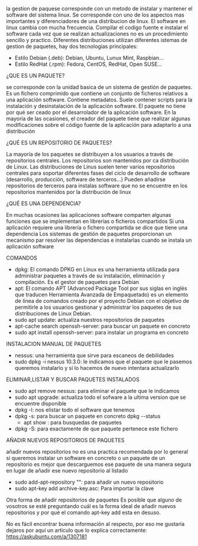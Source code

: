 la gestion de paquese corresponde con un metodo de instalar y mantener el software del sistema linux. 
Se corresponde con uno de los aspectos mas importantes y diferenciadores de una distribucion de linux. 
El software en linux cambia con mucha frecuencia. 
Compilar el codigo fuente e instalar el software cada vez que se realizan actualizaciones no es un procedimiento sencillo y practico. 
Diferentes distribuciones utilizan diferentes istemas de gestion de paquetes, hay dos tecnologias principales: 
- Estilo Debian (.deb): Debian, Ubuntu, Lunux Mint, Raspbian...
- Estilo RedHat (.rpm): Fedora, CentOS, RedHat, Open SUSE...

¿QUE ES UN PAQUETE?

se corresponde con la unidad basica de un sistema de gestión de paquetes.
Es un fichero comprimido que contiene un conjunto de ficheros relativos a una aplicación software.
Contiene metadatos.
Suele contener scripts para la instalación y desinstalación de la aplicación software.
El paquete no tiene por qué ser ceado por el desarrolador de la aplicación software.
En la mayoría de las ocasiones, el creador del paquete tiene que realizar algunas modificaciones sobre el código fuente de la aplicación para adaptarlo a una distribución 

¿QUÉ ES UN REPOSITORIO DE PAQUETES?

La mayoría de los paquetes se distribuyen a los usuarios a través de repositorios centrales.
Los repositorios son mantenidos por ca distribución de Linux.
Las distribuciones de Linus suelen tener varios repositorios centrales para soportar diferentes fases del ciclo de desarrollo de software (desarrollo, producción, software de terceros...)
Pueden añadirse repositorios de terceros para instalas software que no se encuentre en los repositorios mantenidos por la distribución de linux

¿QUÉ ES UNA DEPENDENCIA?

En muchas ocasiones las aplicaciones software comparten algunas funciones que se implementan en librerías o ficheros compartidos
Si una aplicación requiere una librería o fichero compartida se dice que tiene una dependencia
Los sistemas de gestión de paquetes proporcionan un mecanismo par resolver las dependencias e instalarlas cuando se instala un aplicación software

COMANDOS

- dpkg: El comando DPKG en Linux es una herramienta utilizada para administrar paquetes a través de su instalación, eliminación y compilación. Es el gestor de paquetes para Debian
- apt: El comando APT (Advanced Package Tool por sus siglas en inglés que traducen Herramienta Avanzada de Empaquetado) es un elemento de línea de comandos creado por el proyecto Debian con el objetivo de permitirle a los usuarios gestionar y administrar los paquetes de sus distribuciones de Linux Debian.
- sudo apt update: actualiza nuestros repositorios de paquetes
- apt-cache search openssh-server: para buscar un paquete en concreto
- sudo apt install openssh-server: para instalar un programa en concreto

INSTALACION MANUAL DE PAQUETES

- nessus: una herramienta que sirve para escaneos de debilidades
- sudo dpkg -i nessus 10.3.0: le indicamos que el paquete que le pasemos queremos instalarlo y si lo hacemos de nuevo intentara actualizarlo

ELIMINAR,LISTAR Y BUSCAR PAQUETES INSTALADOS

- sudo apt remove nessus: para eliminar el paquete que le indicamos
- sudo apt upgrade: actualiza todo el sofware a la ultima version que se encuentre disponible
- dpkg -l: nos elistar todo el software que tenemos
- dpkg -s: para buscar un paquete en concreto
  dpkg --status
  - apt show : para busquedas de paquetes
- dpkg -S: para exactamente de que paquete pertenece este fichero 

AÑADIR NUEVOS REPOSITORIOS DE PAQUETES

añadir nuevos repositorios no es una practica recomendada por lo general si queremos instalar un software en concreto o un paquete de un repositorio es mejor que descarguemos ese paquete de una manera segura en lugar de añadir ese nuevo repositorio al listado

- sudo add-apt-repository "": para añadir un nuevo repositorio
- sudo apt-key add archive-key.asc: Para importar la clave

Otra forma de añadir repositorios de paquetes
Es posible que alguno de vosotros se esté preguntando cuál es la forma ideal de añadir nuevos repositorios y por qué el comando apt-key add esta en desuso.

No es fácil encontrar buena información al respecto, por eso me gustaría dejaros por aquí un artículo que lo explica correctamente: https://askubuntu.com/a/1307181

